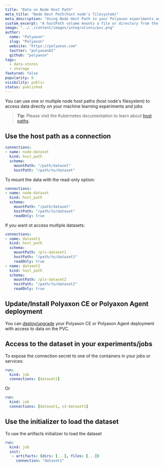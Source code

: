 ```yaml
---
title: "Data on Node Host Path"
meta_title: "Node Host Path(host node's filesystem)"
meta_description: "Using Node Host Path in your Polyaxon experiments and jobs. Polyaxon allows users to connect to one or multiple host node's filesystem to access data directly on your machine learning experiments and jobs."
custom_excerpt: "A hostPath volume mounts a file or directory from the host node's filesystem into your Pod. This is not something that most Pods will need, but it offers a powerful escape hatch for some applications."
image: "../../content/images/integrations/pvc.png"
author:
  name: "Polyaxon"
  slug: "Polyaxon"
  website: "https://polyaxon.com"
  twitter: "polyaxonAI"
  github: "polyaxon"
tags:
  - data-stores
  - storage
featured: false
popularity: 0
visibility: public
status: published
---
```


You can use one or multiple node host paths (host node's filesystem) to access data directly on your machine learning experiments and jobs

> **Tip**: Please visit the Kubernetes documentation to learn about [host paths](https://kubernetes.io/docs/concepts/storage/volumes/#hostpath).


## Use the host path as a connection

```yaml
connections:
- name: node-dataset
  kind: host_path
  schema:
    mountPath: "/path/dataset"
    hostPath: "/path/to/dataset"
```

To mount the data with the read-only option:


```yaml
connections:
- name: node-dataset
  kind: host_path
  schema:
    mountPath: "/path/dataset"
    hostPath: "/path/to/dataset"
    readOnly: true
```

If you want ot access multiple datasets:

```yaml
connections:
- name: dataset1
  kind: host_path
  schema:
    mountPath: /plx-dataset1
    hostPath: "/path/to/dataset1"
    readOnly: true
- name: dataset2
  kind: host_path
  schema:
    mountPath: /plx-dataset2
    hostPath: "/path/to/dataset2"
    readOnly: true
```

## Update/Install Polyaxon CE or Polyaxon Agent deployment

You can [deploy/upgrade](/docs/setup/) your Polyaxon CE or Polyaxon Agent deployment with access to data on the PVC.

## Access to the dataset in your experiments/jobs

To expose the connection secret to one of the containers in your jobs or services:

```yaml
run:
  kind: job
  connections: [dataset1]
```

Or

```yaml
run:
  kind: job
  connections: [dataset1, s3-dataset1]
```

## Use the initializer to load the dataset

To use the artifacts initializer to load the dataset

```yaml
run:
  kind: job
  init:
   - artifacts: {dirs: [...], files: [...]}
     connection: "dataset1"
```
